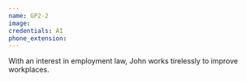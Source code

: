```yaml
---
name: GP2-2
image:
credentials: AI
phone_extension:
---
```


With an interest in employment law, John works tirelessly to improve workplaces.